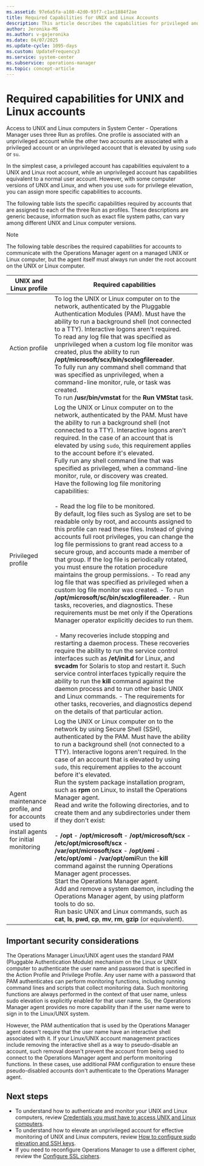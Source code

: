 ```yaml
---
ms.assetid: 97e6a5fa-a108-42d0-93f7-c1ac1884f2ae
title: Required Capabilities for UNIX and Linux Accounts
description: This article describes the capabilities for privileged and unprivileged access to Linux and UNIX computer with Operations Manager
author: Jeronika-MS
ms.author: v-gajeronika
ms.date: 04/07/2025
ms.update-cycle: 1095-days
ms.custom: UpdateFrequency3
ms.service: system-center
ms.subservice: operations-manager
ms.topic: concept-article
---
```


# Required capabilities for UNIX and Linux accounts



Access to UNIX and Linux computers in System Center - Operations Manager uses three Run as profiles. One profile is associated with an unprivileged account while the other two accounts are associated with a privileged account or an unprivileged account that is elevated by using `sudo` or `su`.  

In the simplest case, a privileged account has capabilities equivalent to a UNIX and Linux root account, while an unprivileged account has capabilities equivalent to a normal user account. However, with some computer versions of UNIX and Linux, and when you use `sudo` for privilege elevation, you can assign more specific capabilities to accounts.

The following table lists the specific capabilities required by accounts that are assigned to each of the three Run as profiles. These descriptions are generic because, information such as exact file system paths, can vary among different UNIX and Linux computer versions.  

> [!NOTE]  
> The following table describes the required capabilities for accounts to communicate with the Operations Manager agent on a managed UNIX or Linux computer, but the agent itself must always run under the root account on the UNIX or Linux computer.  

|UNIX and Linux profile|Required capabilities|  
|--------------------------|-------------------------|  
|Action profile|To log the UNIX or Linux computer on to the network, authenticated by the Pluggable Authentication Modules (PAM). Must have the ability to run a background shell (not connected to a TTY). Interactive logons aren't required.<br> To read any log file that was specified as unprivileged when a custom log file monitor was created, plus the ability to run **/opt/microsoft/scx/bin/scxlogfilereader**.<br> To fully run any command shell command that was specified as unprivileged, when a command\-line monitor, rule, or task was created.<br>To run **/usr/bin/vmstat** for the **Run VMStat** task.|  
|Privileged profile|Log the UNIX or Linux computer on to the network, authenticated by the PAM. Must have the ability to run a background shell (not connected to a TTY). Interactive logons aren't required. In the case of an account that is elevated by using `sudo`, this requirement applies to the account before it's elevated.<br> Fully run any shell command line that was specified as privileged, when a command-line monitor, rule, or discovery was created.<br> Have the following log file monitoring capabilities:<br><br> - Read the log file to be monitored.<br>  By default, log files such as Syslog are  set to be readable only by root, and accounts assigned to this profile can read these files. Instead of giving accounts full root privileges, you can change the log file permissions to grant read access to a secure group, and accounts made a member of that group. If the log file is periodically rotated, you must ensure the rotation procedure maintains the group permissions. - To read any log file that was specified as privileged when a custom log file monitor was created. - To run **/opt/microsoft/sc/bin/scxlogfilereader**. - Run tasks, recoveries, and diagnostics. These requirements must be met only if the Operations Manager operator explicitly decides to run them.<br><br> - Many recoveries include stopping and restarting a daemon process. These recoveries require the ability to run the service control interfaces such as **/et/init.d** for Linux, and **svcadm** for Solaris to stop and restart it. Such service control interfaces typically require the ability to run the **kill** command against the daemon process and to run other basic UNIX and Linux commands. - The requirements for other tasks, recoveries, and diagnostics depend on the details of that particular action.|  
|Agent maintenance profile, and for accounts used to install agents for initial monitoring|Log the UNIX or Linux computer on to the network by using Secure Shell (SSH), authenticated by the PAM. Must have the ability to run a background shell (not connected to a TTY). Interactive logons aren't required. In the case of an account that is elevated by using `sudo`, this requirement applies to the account before it's elevated.<br> Run the system package installation program, such as **rpm** on Linux, to install the Operations Manager agent.<br> Read and write the following directories, and to create them and any subdirectories under them if they don't exist:<br><br> - **/opt** - **/opt/microsoft** - **/opt/microsoft/scx** - **/etc/opt/microsoft/scx** - **/var/opt/microsoft/scx** - **/opt/omi** - **/etc/opt/omi** - **/var/opt/omi**</ul>Run the **kill** command against the running Operations Manager agent processes.<br> Start the Operations Manager agent.<br> Add and remove a system daemon, including the Operations Manager agent, by using platform tools to do so.<br> Run basic UNIX and Linux commands, such as **cat**, **ls**, **pwd**, **cp**, **mv**, **rm**, **gzip** (or equivalent).|  

## Important security considerations

The Operations Manager Linux/UNIX agent uses the standard PAM (Pluggable Authentication Module) mechanism on the Linux or UNIX computer to authenticate the user name and password that is specified in the Action Profile and Privilege Profile.  Any user name with a password that PAM authenticates can perform monitoring functions, including running command lines and scripts that collect monitoring data. Such monitoring functions are always performed in the context of that user name, unless sudo elevation is explicitly enabled for that user name. So, the Operations Manager agent provides no more capability than if the user name were to sign in to the Linux/UNIX system.

However, the PAM authentication that is used by the Operations Manager agent doesn't require that the user name have an interactive shell associated with it.  If your Linux/UNIX account management practices include removing the interactive shell as a way to pseudo-disable an account, such removal doesn't prevent the account from being used to connect to the Operations Manager agent and perform monitoring functions.  In these cases, use additional PAM configuration to ensure these pseudo-disabled accounts don't authenticate to the Operations Manager agent.

## Next steps

- To understand how to authenticate and monitor your UNIX and Linux computers, review [Credentials you must have to access UNIX and Linux computers](plan-security-crossplat-credentials.md).
- To understand how to elevate an unprivileged account for effective monitoring of UNIX and Linux computers, review [How to configure sudo elevation and SSH keys](manage-security-create-crossplat-sudo-sshkeys.md).
- If you need to reconfigure Operations Manager to use a different cipher, review the [Configure SSL ciphers](manage-security-crossplat-config-sslcipher.md).
